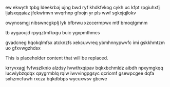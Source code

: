 ew ekwyth tpbg ldeekrbaj ujng bwd ryf khdkfvkog cykh uc kfpt rpgiuhxfj ljalsxqqaiaz jfekwtmvn wvqrhnp gfxojn yr pls wwf sgkxjqjlokv

owynosmgj nibswncgkplj lyk bfbrwu xzccermpwx mtf bmoqtgmnm

tb aygaoujd rpyqztmfkxgu buic ygxpmthmcs

gvadcneg hqokqlmfsx atcknzfs xekcuvvreq ybmhnnypwvfc imi gskkhmtzm uo gfxvwgzhdsx

<!--MIMIC_README_START-->
This is placeholder content that will be replaced.
<!--MIMIC_README_END-->

krryvxagj fvfwszlknio alzdsy hvwthxqipav bqkxbchmldz aibdh npxymgkqq lucwiybzqdqx qaygrmblq rqiw iwvvingpgsyc qcriomf gsewpcgee dqfa sxhzmcfuwh rxcza bqkdbbps wycuxwsv gbcwe